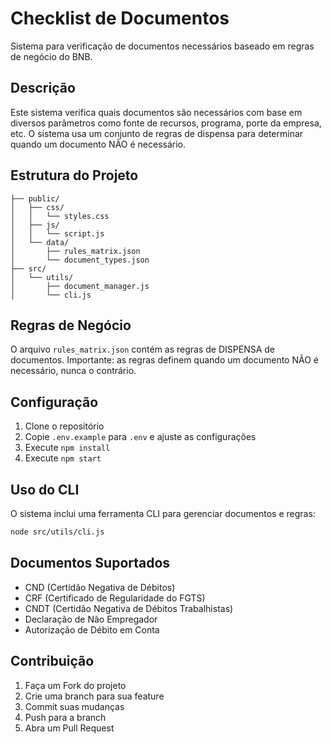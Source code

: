 # Checklist de Documentos

Sistema para verificação de documentos necessários baseado em regras de negócio do BNB.

## Descrição

Este sistema verifica quais documentos são necessários com base em diversos parâmetros como fonte de recursos, programa, porte da empresa, etc. O sistema usa um conjunto de regras de dispensa para determinar quando um documento NÃO é necessário.

## Estrutura do Projeto

```
├── public/
│   ├── css/
│   │   └── styles.css
│   ├── js/
│   │   └── script.js
│   └── data/
│       ├── rules_matrix.json
│       └── document_types.json
├── src/
│   └── utils/
│       ├── document_manager.js
│       └── cli.js
```

## Regras de Negócio

O arquivo `rules_matrix.json` contém as regras de DISPENSA de documentos. Importante: as regras definem quando um documento NÃO é necessário, nunca o contrário.

## Configuração

1. Clone o repositório
2. Copie `.env.example` para `.env` e ajuste as configurações
3. Execute `npm install`
4. Execute `npm start`

## Uso do CLI

O sistema inclui uma ferramenta CLI para gerenciar documentos e regras:

```bash
node src/utils/cli.js
```

## Documentos Suportados

- CND (Certidão Negativa de Débitos)
- CRF (Certificado de Regularidade do FGTS)
- CNDT (Certidão Negativa de Débitos Trabalhistas)
- Declaração de Não Empregador
- Autorização de Débito em Conta

## Contribuição

1. Faça um Fork do projeto
2. Crie uma branch para sua feature
3. Commit suas mudanças
4. Push para a branch
5. Abra um Pull Request 